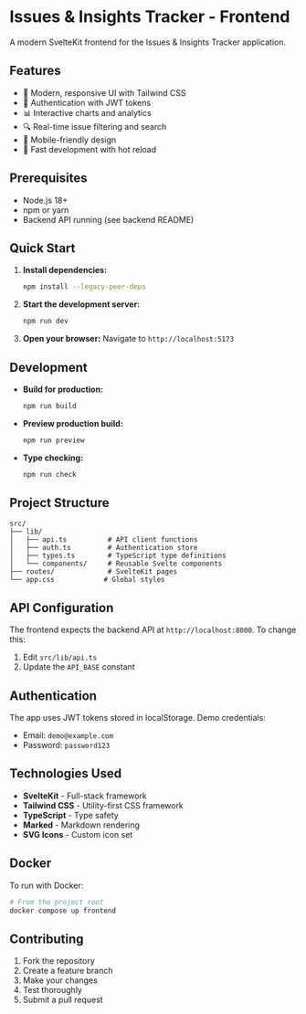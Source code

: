 # Issues & Insights Tracker - Frontend

A modern SvelteKit frontend for the Issues & Insights Tracker application.

## Features

- 🎨 Modern, responsive UI with Tailwind CSS
- 🔐 Authentication with JWT tokens
- 📊 Interactive charts and analytics
- 🔍 Real-time issue filtering and search
- 📱 Mobile-friendly design
- 🚀 Fast development with hot reload

## Prerequisites

- Node.js 18+ 
- npm or yarn
- Backend API running (see backend README)

## Quick Start

1. **Install dependencies:**
   ```bash
   npm install --legacy-peer-deps
   ```

2. **Start the development server:**
   ```bash
   npm run dev
   ```

3. **Open your browser:**
   Navigate to `http://localhost:5173`

## Development

- **Build for production:**
  ```bash
  npm run build
  ```

- **Preview production build:**
  ```bash
  npm run preview
  ```

- **Type checking:**
  ```bash
  npm run check
  ```

## Project Structure

```
src/
├── lib/
│   ├── api.ts          # API client functions
│   ├── auth.ts         # Authentication store
│   ├── types.ts        # TypeScript type definitions
│   └── components/     # Reusable Svelte components
├── routes/             # SvelteKit pages
└── app.css            # Global styles
```

## API Configuration

The frontend expects the backend API at `http://localhost:8000`. To change this:

1. Edit `src/lib/api.ts`
2. Update the `API_BASE` constant

## Authentication

The app uses JWT tokens stored in localStorage. Demo credentials:
- Email: `demo@example.com`
- Password: `password123`

## Technologies Used

- **SvelteKit** - Full-stack framework
- **Tailwind CSS** - Utility-first CSS framework
- **TypeScript** - Type safety
- **Marked** - Markdown rendering
- **SVG Icons** - Custom icon set

## Docker

To run with Docker:

```bash
# From the project root
docker compose up frontend
```

## Contributing

1. Fork the repository
2. Create a feature branch
3. Make your changes
4. Test thoroughly
5. Submit a pull request
